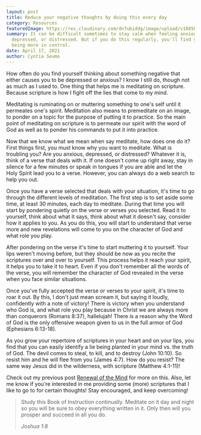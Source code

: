 ```yaml
---
layout: post
title: Reduce your negative thoughts by doing this every day
category: Resources
featuredImage: https://res.cloudinary.com/dn7ubiddg/image/upload/v1685671919/blog/pexels-lay-low-4506159-1024x682.jpg
summary: It can be difficult sometimes to stay calm when feeling anxious,
  depressed, or distressed. But if you do this regularly, you'll find yourself
  being more in control.
date: April 17, 2021
author: Cyntia Seumo
---
```

<p>
How often do you find yourself thinking about something negative that either causes you to be depressed or anxious? I know I still do, though not as much as I used to. One thing that helps me is meditating on scripture. Because scripture is how I fight off the lies that come to my mind.
</p>
<p>
Meditating is ruminating on or muttering something to one's self until it permeates one's spirit. Meditation also means to premeditate on an image, to ponder on a topic for the purpose of putting it to practice. So the main point of meditating on scripture is to permeate our spirit with the word of God as well as to ponder his commands to put it into practice.
</p>
<p>
Now that we know what we mean when say meditate, how does one do it? First things first, you must know why you want to meditate. What is troubling you? Are you anxious, depressed, or distressed? Whatever it is, think of a verse that deals with it. If one doesn't come up right away, stay in silence for a few minutes or speak in tongues if you are able and let the Holy Spirit lead you to a verse. However, you can always do a web search to help you out.
</p>
<p>
Once you have a verse selected that deals with your situation, it's time to go through the different levels of meditation. The first step is to set aside some time, at least 30 minutes, each day to meditate. During that time you will start by pondering quietly on the verse or verses you selected. Read it to yourself, think about what it says, think about what it doesn't say, consider how it applies to you. As you do this, you will start to understand that verse more and new revelations will come to you on the character of God and what role you play.
</p>
<p>
After pondering on the verse it's time to start muttering it to yourself. Your lips weren't moving before, but they should be now as you recite the scriptures over and over to yourself. This process helps it reach your spirit, it helps you to take it to heart. Even if you don't remember all the words of the verse, you will remember the character of God revealed in the verse when you face similar situations.
</p>
<p>
Once you've fully accepted the verse or verses to your spirit, it's time to roar it out. By this, I don't just mean scream it, but saying it loudly, confidently with a note of victory! There is victory when you understand who God is, and what role you play because in Christ we are always more than conquerors (<a>Romans 8:37</a>), hallelujah! There is a reason why the Word of God is the only offensive weapon given to us in the full armor of God (<a>Ephesians 6:13-18</a>).
</p>
<p>
As you grow your repertoire of scriptures in your heart and on your lips, you find that you can easily identify a lie being planted in your mind vs. the truth of God. The devil comes to steal, to kill, and to destroy (<a>John 10:10</a>). So resist him and he will flee from you (<a>James 4:7</a>). How do you resist? The same way Jesus did in the wilderness, with scripture (<a>Matthew 4:1-11</a>)!
</p>
<p>
Check out my previous post <a href="https://overcomewithchrist.com/posts/renewal-of-the-mind">Renewal of the Mind</a> for more on this. Also, let me know if you're interested in me providing some (more) scriptures that I like to go to for certain thoughts! Stay encouraged, and keep overcoming!
</p>

<blockquote>
<p>Study this Book of Instruction continually. Meditate on it day and night so you will be sure to obey everything written in it. Only then will you prosper and succeed in all you do.</p>
<cite>Joshua 1:8</cite>
</blockquote>